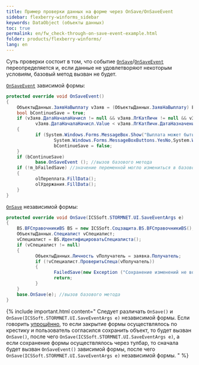 ```yaml
---
title: Пример проверки данных на форме через OnSave/OnSaveEvent
sidebar: flexberry-winforms_sidebar
keywords: DataObject (объекты данных)
toc: true
permalink: en/fw_check-through-on-save-event-example.html
folder: products/flexberry-winforms/
lang: en
---
```


<!-- Данная статья ещё редактируется -->

Cуть проверки состоит в том, что событие [`OnSave`](fw_form-interaction.html)/[`OnSaveEvent`](fw_form-interaction.html) переопределяется и, если данные не удовлетворяют некоторым условиям, базовый метод вызван не будет.


[`OnSaveEvent`](fw_form-interaction.html) зависимой формы:

```csharp
protected override void OnSaveEvent()
{
	ОбъектыДанных.ЗаявНаВыплату vЗаяв = (ОбъектыДанных.ЗаявНаВыплату) EditManager.DataObject;
	bool bContinueSave = true;
	if (vЗаяв.ДатаНачалаНачисл != null && vЗаяв.ЛгКатЛичн != null && vЗаяв.ЛгКатЛичн.ДатаНазначения != null &&
		   vЗаяв.ДатаНачалаНачисл.Value < vЗаяв.ЛгКатЛичн.ДатаНазначения.Value)
	{
		   if (System.Windows.Forms.MessageBox.Show("Выплата может быть назначена с " + vЗаяв.ЛгКатЛичн.ДатаНазначения.Value.ToString("dd.MM.yyyy") + ". Сохранить изменения? ","Внимание",
				  System.Windows.Forms.MessageBoxButtons.YesNo,System.Windows.Forms.MessageBoxIcon.Question) == System.Windows.Forms.DialogResult.No)
				  bContinueSave = false;
	}						
	if (bContinueSave)
		   base.OnSaveEvent (); //вызов базового метода
	if (!m_bFailedSave) //значение переменной могло измениться в базовом методе
	{
		   olПереплата.FillData();
		   olУдержания.FillData();
	}
}
```

[`OnSave`](fw_form-interaction.html) независимой формы:

```csharp
protected override void OnSave(ICSSoft.STORMNET.UI.SaveEventArgs e)
{
	BS.BFСправочникиBS BS = new ICSSoft.Соцзащита.BS.BFСправочникиBS();
	ОбъектыДанных.Специалист vСпециалист;
	vСпециалист = BS.ИдентифицироватьСпециалиста();
	if (vСпециалист != null)
	{
		   ОбъектыДанных.Личность vПолучатель = заявка.Получатель;
		   if (!vСпециалист.ПроверитьСпеца(vПолучатель))
		   {
				  FailedSave(new Exception ("Сохранение изменений не возможно!")); //генерация исключения о том, что сохранение невозможно
				  return;
		   }
	}
	base.OnSave(e); //вызов базового метода
}
```

{% include important.html content=" Следует различать `OnSave()` и `OnSave(ICSSoft.STORMNET.UI.SaveEventArgs e)` независимой формы. Если говорить [упрощённо](fw_form-interaction.html), то если закрытие формы осуществлялось по крестику и пользователь согласился сохранить объект, то будет вызван `OnSave()`, после чего `OnSave(ICSSoft.STORMNET.UI.SaveEventArgs e)`, а если сохранение формы осуществлялось через тулбар, то сначала будет вызван `OnSaveEvent()` зависимой формы, после чего `OnSave(ICSSoft.STORMNET.UI.SaveEventArgs e)` независимой формы. 
" %}